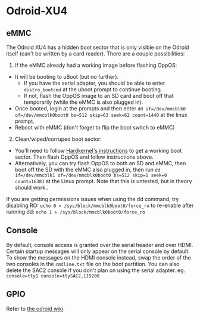 # Odroid-XU4

## eMMC

The Odroid XU4 has a hidden boot sector that is only visible on the Odroid itself (can't be written by a card reader). There are a couple possibilities:
1) If the eMMC already had a working image before flashing OppOS:
* It will be booting to uBoot (but no further). 
    * If you have the serial adapter, you should be able to enter `distro_bootcmd` at the uboot prompt to continue booting.
    * If not, flash the OppOS image to an SD card and boot off that temporarily (while the eMMC is also plugged in).
* Once booted, login at the prompts and then enter `dd if=/dev/mmcblk0 of=/dev/mmcblk0boot0 bs=512 skip=63 seek=62 count=1440` at the linux prompt.
* Reboot with eMMC (don't forget to flip the boot switch to eMMC)
2) Clean/wiped/corruped boot sector:
* You'll need to follow [Hardkernel's instructions](https://forum.odroid.com/viewtopic.php?f=53&t=6173) to get a working boot sector. Then flash OppOS and follow instructions above.
* Alternatively, you can try flash OppOS to both an SD and eMMC, then boot off the SD with the eMMC also plugged in, then run `dd if=/dev/mmcblk1 of=/dev/mmcblk0boot0 bs=512 skip=1 seek=0 count=16381` at the Linux prompt. Note that this is untested, but in theory should work..

If you are getting permissions issues when using the dd command, try disabling RO:
`echo 0 > /sys/block/mmcblk0boot0/force_ro`
to re-enable after running dd:
`echo 1 > /sys/block/mmcblk0boot0/force_ro`
## Console

By default, console access is granted over the serial header and over HDMI. Certain startup messages will only appear on the serial console by default. To show the messages on the HDMI console instead, swap the order of the two consoles in the `cmdline.txt` file on the boot partition. You can also delete the SAC2 console if you don't plan on using the serial adapter.
eg. `console=tty1 console=ttySAC2,115200`

## GPIO

Refer to [the odroid wiki](https://wiki.odroid.com/odroid-xu4/hardware/expansion_connectors).
